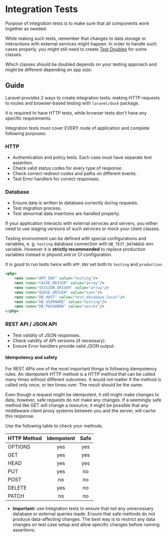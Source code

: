 # Integration Tests

Purpose of integration tests is to make sure that all components work together as needed.

While making such tests, remember that changes to data storage or interactions with external services might happen.
In order to handle such cases properly, you might still need to create [Test Doubles](../Knowledge.md#test-doubles) for some classes.

Which classes should be doubled depends on your testing approach and might be different depending on app size.

## Guide

Laravel provides 2 ways to create integration tests: making HTTP requests to routes and browser-based testing with
`laravel/dusk` package.

It is required to have HTTP tests, while browser tests don't have any specific requirements.

Integration tests must cover EVERY route of application and complete following purposes:

### HTTP
- Authentication and policy tests. Each case must have separate test assertion.
- Check valid status codes for every type of response.
- Check correct redirect codes and paths on different events.
- Test Error handlers for correct responses.

### Database
- Ensure data is written to database correctly during requests.
- Test migration process.
- Test abnormal data insertions are handled properly.

If your application interacts with external services and servers, you either need to use staging versions of
such services or mock your client classes.

Testing environment can be defined with special configurations and variables, e. g. `testing` database connection with
`DB_TEST_DATABASE` env variable. However it is **strictly recommended** to replace production variables instead in
phpunit.xml or CI configuration.

It is good to run tests twice with `APP_ENV` set both to `testing` and `production`.

```xml
<php>
    <env name="APP_ENV" value="testing"/>
    <env name="CACHE_DRIVER" value="array"/>
    <env name="SESSION_DRIVER" value="array"/>
    <env name="QUEUE_DRIVER" value="sync"/>
    <env name="DB_HOST" value="test.database.local"/>
    <env name="DB_USERNAME" value="testing"/>
    <env name="DB_PASSWORD" value="secret"/>
</php>
```

### REST API / JSON API
- Test validity of JSON responses.
- Check validity of API versions (if necessary).
- Ensure Error handlers provide valid JSON output.

#### Idempotency and safety
For REST APIs one of the most important things is following idempotency rules. An idempotent HTTP method is a HTTP method that can be called many times without different outcomes. It would not matter if the method is called only once, or ten times over. The result should be the same.

Even though a request might be idempotent, it still might make changes to data, however, safe requests do not make any changes. If a seemingly safe method like GET will change a resource, it might be possible that any middleware client proxy systems between you and the server, will cache this response.

Use the following table to check your methods.

| HTTP Method | Idempotent | Safe |
|-------------|:----------:|:----:|
| OPTIONS     |     yes    |  yes |
| GET         |     yes    |  yes |
| HEAD        |     yes    |  yes |
| PUT         |     yes    |  no  |
| POST        |     no     |  no  |
| DELETE      |     yes    |  no  |
| PATCH       |     no     |  no  |

- **Important:** use Integration tests to ensure that not any unnecessary database or external queries made. Ensure that safe methods do not produce data-affecting changes. The best way is to restrict any data changes on test case setup and allow specific changes before running assertions.
